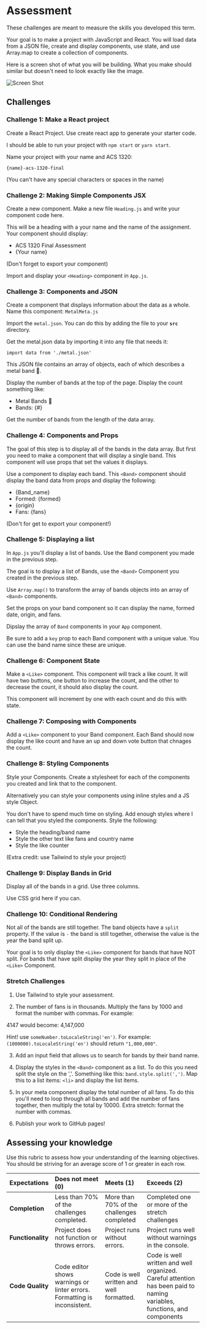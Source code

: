 # Assessment

These challenges are meant to measure the skills you developed this term.  

Your goal is to make a project with JavaScript and React. You will load data from a JSON file, create and display components, use state, and use Array.map to create a collection of components.

Here is a screen shot of what you will be building. What you make should similar but doesn't need to look exactly like the image. 

![Screen Shot](Screen-Shot.png)

## Challenges 

### Challenge 1: Make a React project

Create a React Project. Use create react app to generate your starter code. 

I should be able to run your project with `npm start` or `yarn start`.

Name your project with your name and ACS 1320:

`{name}-acs-1320-final`

(You can't have any special characters or spaces in the name)

### Challenge 2: Making Simple Components JSX

Create a new component. Make a new file `Heading.js` and write your component code here. 

This will be a heading with a your name and the name of the assignment. Your component should display: 

- ACS 1320 Final Assessment
- {Your name}

(Don't forget to export your component)

Import and display your `<Heading>` component in `App.js`.

### Challenge 3: Components and JSON

Create a component that displays information about the data as a whole. Name this component: `MetalMeta.js`

Import the `metal.json`. You can do this by adding the file to your **`src`** directory.

Get the metal.json data by importing it into any file that needs it:

`import data from './metal.json'`

This JSON file contains an array of objects, each of which describes a metal band 🤘. 

Display the number of bands at the top of the page. Display the count something like:

- Metal Bands 🤘
- Bands: {#}

Get the number of bands from the length of the data array.

### Challenge 4: Components and Props

The goal of this step is to display all of the bands in the data array. But first you need to make a component that will display a single band. This component will use props that set the values it displays. 

Use a component to display each band. This `<Band>` component should display the band data from props and display the following: 

- {Band_name}
- Formed: {formed}
- {origin}
- Fans: {fans}

(Don't for get to export your component!)

### Challenge 5: Displaying a list

In `App.js` you'll display a list of bands. Use the Band component you made in the previous step. 

The goal is to display a list of Bands, use the `<Band>` Component you created in the previous step. 

Use `Array.map()` to transform the array of bands objects into an array of `<Band>` components. 

Set the props on your band component so it can display the name, formed date, origin, and fans.

Dipslay the array of `Band` components in your `App` component.

Be sure to add a `key` prop to each Band component with a unique value. You can use the band name since these are unique. 

### Challenge 6: Component State

Make a `<Like>` component. This component will track a like count. It will have two buttons, one button to increase the count, and the other to decrease the count, it should also display the count.

This component will increment by one with each count and do this with state.

### Challenge 7: Composing with Components

Add a `<Like>` component to your Band component. Each Band should now display the like count and have an up and down vote button that chnages the count.   

### Challenge 8: Styling Components

Style your Components. Create a stylesheet for each of the components you created and link that to the component.

Alternatively you can style your components using inline styles and a JS style Object.

You don't have to spend much time on styling. Add enough styles where I can tell that you styled the components. Style the following:

- Style the heading/band name
- Style the other text like fans and country name
- Style the like counter

(Extra credit: use Tailwind to style your project)

### Challenge 9: Display Bands in Grid

Display all of the bands in a grid. Use three columns. 

Use CSS grid here if you can. 

### Challenge 10: Conditional Rendering

Not all of the bands are still together. The band objects have a ``split`` property. If the value is ``-`` the band is still together, otherwise the value is the year the band split up. 

Your goal is to only display the `<Like>` component for bands that have NOT split. For bands that have split display the year they split in place of the `<Like>` Component.

### Stretch Challenges

1) Use Tailwind to style your assessment.

2) The number of fans is in thousands. Multiply the fans by 1000 and format the number with commas. For example: 

4147 would become: 4,147,000

Hint! use `someNumber.toLocaleString('en')`. For example: `(1000000).toLocaleString('en')` should return `"1,000,000"`.

3) Add an input field that allows us to search for bands by their band name. 

4) Display the styles in the `<Band>` component as a list. To do this you need split the style on the ','. Something like this: `band.style.split(',')`. Map this to a list items: `<li>` and display the list items. 

4) In your meta component display the total number of all fans. To do this you'll need to loop through all bands and add the number of fans together, then multiply the total by 10000. Extra stretch: format the number with commas. 

5) Publish your work to GitHub pages!

## Assessing your knowledge

Use this rubric to assess how your understanding of the learning objectives. You should be striving for an average score of 1 or greater in each row. 

| Expectations | Does not meet (0) | Meets (1) | Exceeds (2) |
|:-------------|:--------------|:-----|:---------|
| **Completion** | Less than 70% of the challenges completed. | More than 70% of the challenges completed | Completed one or more of the stretch challenges |
| **Functionality** | Project does not function or throws errors. | Project runs without errors. | Project runs well without warnings in the console. |
| **Code Quality** | Code editor shows warnings or linter errors. Formatting is inconsistent. | Code is well written and well formatted. | Code is well written and well organized. Careful attention has been paid to naming variables, functions, and components |